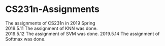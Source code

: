 # CS231n-Assignments
The assignments of CS231n in 2019 Spring  
2019.5.11 The assignment of KNN was done.  
2019.5.12 The assignment of SVM was done.
2019.5.14 The assignment of Softmax was done.